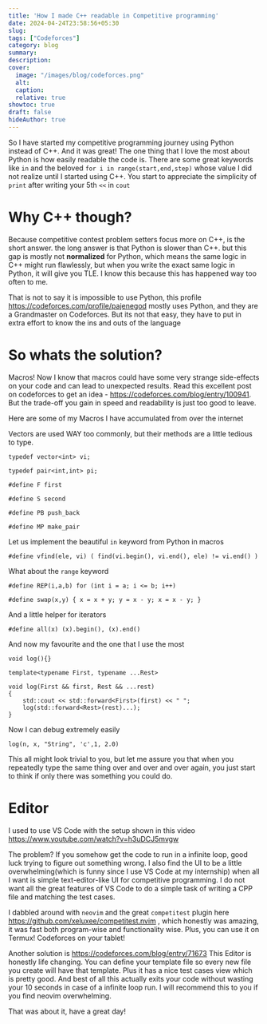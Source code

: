 ```yaml
---
title: 'How I made C++ readable in Competitive programming'
date: 2024-04-24T23:58:56+05:30
slug:
tags: ["Codeforces"]
category: blog 
summary:
description: 
cover:
  image: "/images/blog/codeforces.png"
  alt:
  caption: 
  relative: true
showtoc: true
draft: false
hideAuthor: true
---
```


So I have started my competitive programming journey using Python instead of C++. And it was great! The one thing that I love the most about Python is how easily readable the code is. There are some great keywords like `in` and the beloved `for i in range(start,end,step)` whose value I did not realize until I started using C++. You start to appreciate the simplicity of `print` after writing your 5th `<<` in `cout`

# Why C++ though?

Because competitive contest problem setters focus more on C++, is the short answer. the long answer is that Python is slower than C++. but this gap is mostly not **normalized** for Python, which means the same logic in C++ might run flawlessly, but when you write the exact same logic in Python, it will give you TLE. I know this because this has happened way too often to me.

That is not to say it is impossible to use Python, this profile https://codeforces.com/profile/pajenegod mostly uses Python, and they are a Grandmaster on Codeforces. But its not that easy, they have to put in extra effort to know the ins and outs of the language

# So whats the solution?

Macros! Now I know that macros could have some very strange side-effects on your code and can lead to unexpected results. Read this excellent post on codeforces to get an idea - https://codeforces.com/blog/entry/100941. But the trade-off you gain in speed and readability is just too good to leave.

Here are some of my Macros I have accumulated from over the internet

Vectors are used WAY too commonly, but their methods are a little tedious to type.

```
typedef vector<int> vi;

typedef pair<int,int> pi;

#define F first

#define S second

#define PB push_back

#define MP make_pair
```

Let us implement the beautiful `in` keyword from Python in macros

`
#define vfind(ele, vi) ( find(vi.begin(), vi.end(), ele) != vi.end() )
`

What about the `range` keyword

```
#define REP(i,a,b) for (int i = a; i <= b; i++)

#define swap(x,y) { x = x + y; y = x - y; x = x - y; }
```

And a little helper for iterators

`
#define all(x) (x).begin(), (x).end()
`

And now my favourite and the one that I use the most

```
void log(){}

template<typename First, typename ...Rest>

void log(First && first, Rest && ...rest)
{
    std::cout << std::forward<First>(first) << " ";
    log(std::forward<Rest>(rest)...);
}
```

Now I can debug extremely easily

`
log(n, x, "String", 'c',1, 2.0)
`

This all might look trivial to you, but let me assure you that when you repeatedly type the same thing over and over and over again, you just start to think if only there was something you could do.

# Editor
I used to use VS Code with the setup shown in this video https://www.youtube.com/watch?v=h3uDCJ5mvgw

The problem? If you somehow get the code to run in a infinite loop, good luck trying to figure out something wrong. I also find the UI to be a little overwhelming(which is funny since I use VS Code at my internship) when all I want is simple text-editor-like UI for competitive programming. I do not want all the great features of VS Code to do a simple task of writing a CPP file and matching the test cases.

I dabbled around with `neovim` and the great `competitest` plugin here https://github.com/xeluxee/competitest.nvim , which honestly was amazing, it was fast both program-wise and functionality wise. Plus, you can use it on Termux! Codeforces on your tablet!

Another solution is https://codeforces.com/blog/entry/71673 This Editor is honestly life changing. You can define your template file so every new file you create will have that template. Plus it has a nice test cases view which is pretty good. And best of all this actually exits your code without wasting your 10 seconds in case of a infinite loop run. I will recommend this to you if you find neovim overwhelming.

That was about it, have a great day!